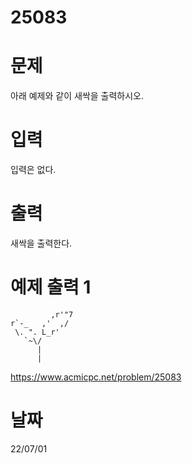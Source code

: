 # 25083

# 문제
아래 예제와 같이 새싹을 출력하시오.

# 입력
입력은 없다.

# 출력
새싹을 출력한다.

# 예제 출력 1 
<pre><code>         ,r'"7
r`-_   ,'  ,/
 \. ". L_r'
   `~\/
      |
      |
</code></pre>

https://www.acmicpc.net/problem/25083

# 날짜
22/07/01
